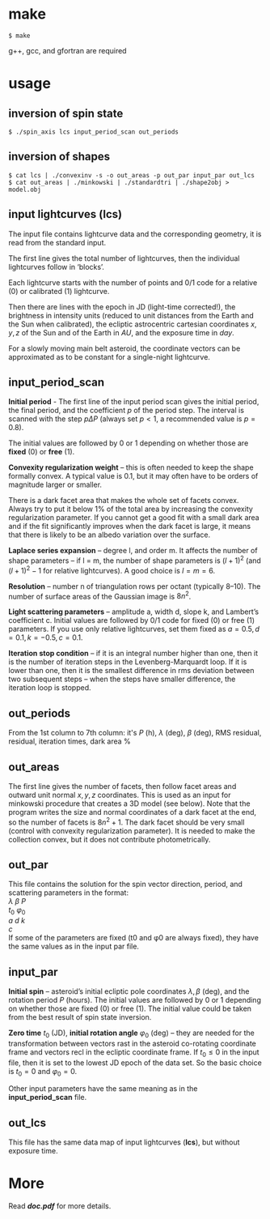 # make
    $ make  
g++, gcc, and gfortran are required

# usage
## inversion of spin state
    $ ./spin_axis lcs input_period_scan out_periods
    
## inversion of shapes
    $ cat lcs | ./convexinv -s -o out_areas -p out_par input_par out_lcs
    $ cat out_areas | ./minkowski | ./standardtri | ./shape2obj > model.obj
    
## input lightcurves (lcs)
The input file contains lightcurve data and the corresponding geometry, it is read from the
standard input. 

The first line gives the total number of lightcurves, then the individual
lightcurves follow in ‘blocks’. 

Each lightcurve starts with the number of points and 0/1 code
for a relative (0) or calibrated (1) lightcurve. 

Then there are lines with the epoch in JD
(light-time corrected!), the brightness in intensity units (reduced to unit distances from the
Earth and the Sun when calibrated), the ecliptic astrocentric cartesian coordinates $x, y, z$ of
the Sun and of the Earth in $AU$, and the exposure time in $day$.  

For a slowly moving main belt asteroid, the coordinate vectors can be approximated as
to be constant for a single-night lightcurve.

## input_period_scan
**Initial period** - The first line of the input period scan gives the initial period, the final period, and the
coefficient $p$ of the period step. The interval is scanned with the step $p\Delta P$ (always set $p < 1$,
a recommended value is $p = 0.8$). 

The initial values are followed by 0 or 1 depending on whether those are **fixed** (0) or
**free** (1). 

**Convexity regularization weight** – this is often needed to keep the shape formally convex.
A typical value is $0.1$, but it may often have to be orders of magnitude larger or smaller.

There is a dark facet area that makes the whole set of facets convex. Always try to put
it below 1% of the total area by increasing the convexity regularization parameter. If you
cannot get a good fit with a small dark area and if the fit significantly improves when the
dark facet is large, it means that there is likely to be an albedo variation over the surface.

**Laplace series expansion** – degree l, and order m. It affects the number of shape parameters –
if l = m, the number of shape parameters is $(l + 1)^2$
(and $(l + 1)^2 − 1$ for relative lightcurves).
A good choice is $l = m = 6$.

**Resolution** – number n of triangulation rows per octant (typically $8–10$). The number of
surface areas of the Gaussian image is $8n^2$.

**Light scattering parameters** – amplitude a, width d, slope k, and Lambert’s coefficient c. Initial
values are followed by 0/1 code for fixed (0) or free (1) parameters. If you use only relative lightcurves, 
set them fixed as $a = 0.5, d = 0.1, k = −0.5, c=0.1$.

**Iteration stop condition** – if it is an integral number higher than one, then it is the number
of iteration steps in the Levenberg-Marquardt loop. If it is lower than one, then it is the
smallest difference in rms deviation between two subsequent steps – when the steps have
smaller difference, the iteration loop is stopped.

## out_periods
From the 1st column to 7th column: it's $P$ (h), $\lambda$ (deg), $\beta$ (deg), RMS residual, residual, iteration times, dark area %

## out_areas
The first line gives the number of facets, then follow facet areas and outward unit normal
$x, y, z$ coordinates. This is used as an input for minkowski procedure that creates a 3D model
(see below). Note that the program writes the size and normal coordinates of a dark facet
at the end, so the number of facets is $8n^2 + 1$. The dark facet should be very small (control
with convexity regularization parameter). It is needed to make the collection convex, but it
does not contribute photometrically.

## out_par
This file contains the solution for the spin vector direction, period, and scattering parameters
in the format:  
$λ$ $β$ $P$  
$t_0$ $φ_0$  
$a$ $d$ $k$  
$c$  
If some of the parameters are fixed (t0 and φ0 are always fixed), they have the same values
as in the input par file.

## input_par
**Initial spin** – asteroid’s initial ecliptic pole coordinates $λ, β$ (deg), and the rotation period $P$
(hours). The initial values are followed by 0 or 1 depending on whether those are fixed (0) or
free (1). The initial value could be taken from the best result of spin state inversion.

**Zero time** $t_0$ (JD), **initial rotation angle** $φ_0$ (deg) – they are needed for the transformation
between vectors rast in the asteroid co-rotating coordinate frame and vectors recl in the
ecliptic coordinate frame.
If $t_0 ≤ 0$ in the input file, then it is set to the lowest JD epoch of the data set. So the
basic choice is $t_0 = 0$ and $φ_0 = 0$.

Other input parameters have the same meaning as in the
**input_period_scan** file.

## out_lcs
This file has the same data map of input lightcurves (**lcs**), but without exposure time.

# More
Read ***doc.pdf*** for more details.
